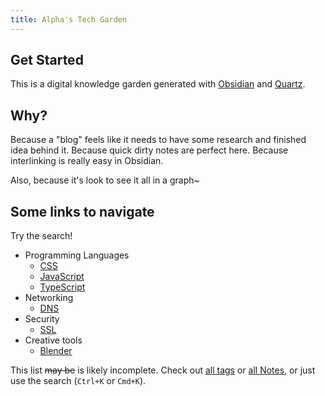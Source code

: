 ```yaml
---
title: Alpha's Tech Garden
---
```


## Get Started
This is a digital knowledge garden generated with [Obsidian](https://obsidian.md/) and [Quartz](https://quartz.jzhao.xyz/).

## Why?
Because a "blog" feels like it needs to have some research and finished idea behind it. Because quick dirty notes are perfect here. Because interlinking is really easy in Obsidian.

Also, because it's look to see it all in a graph~

## Some links to navigate
Try the search!

- Programming Languages
	- [CSS](/tags/css)
	- [JavaScript](/tags/javascript)
	- [TypeScript](/tags/typescript)
- Networking
	- [DNS](/tags/DNS)
- Security
	- [SSL](/tags/ssl)
- Creative tools
	- [Blender](/tags/blender)

This list ~~may be~~ is likely incomplete. Check out [all tags](/tags) or [all Notes](/notes), or just use the search (`Ctrl+K`  or `Cmd+K`).